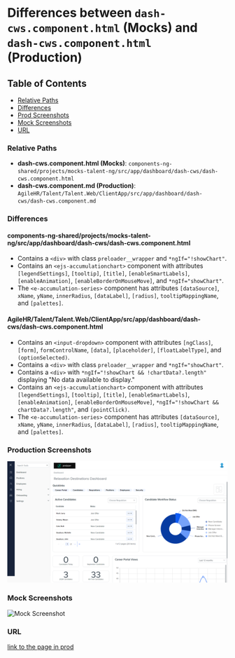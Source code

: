# Differences between `dash-cws.component.html` (Mocks) and `dash-cws.component.html` (Production)

## Table of Contents

-   [Relative Paths](#relative-paths)
-   [Differences](#differences)
-   [Prod Screenshots](#prod-screenshots)
-   [Mock Screenshots](#mock-screenshots)
-   [URL](#url)

### Relative Paths

-   **dash-cws.component.html (Mocks)**: `components-ng-shared/projects/mocks-talent-ng/src/app/dashboard/dash-cws/dash-cws.component.html`
-   **dash-cws.component.md (Production)**: `AgileHR/Talent/Talent.Web/ClientApp/src/app/dashboard/dash-cws/dash-cws.component.md`

### Differences

#### components-ng-shared/projects/mocks-talent-ng/src/app/dashboard/dash-cws/dash-cws.component.html

-   Contains a `<div>` with class `preloader__wrapper` and `*ngIf="!showChart"`.
-   Contains an `<ejs-accumulationchart>` component with attributes `[legendSettings]`, `[tooltip]`, `[title]`, `[enableSmartLabels]`, `[enableAnimation]`, `[enableBorderOnMouseMove]`, and `*ngIf="showChart"`.
-   The `<e-accumulation-series>` component has attributes `[dataSource]`, `xName`, `yName`, `innerRadius`, `[dataLabel]`, `[radius]`, `tooltipMappingName`, and `[palettes]`.

#### AgileHR/Talent/Talent.Web/ClientApp/src/app/dashboard/dash-cws/dash-cws.component.html

-   Contains an `<input-dropdown>` component with attributes `[ngClass]`, `[form]`, `formControlName`, `[data]`, `[placeholder]`, `[floatLabelType]`, and `(optionSelected)`.
-   Contains a `<div>` with class `preloader__wrapper` and `*ngIf="showChart"`.
-   Contains a `<div>` with `*ngIf="!showChart && !chartData?.length"` displaying "No data available to display."
-   Contains an `<ejs-accumulationchart>` component with attributes `[legendSettings]`, `[tooltip]`, `[title]`, `[enableSmartLabels]`, `[enableAnimation]`, `[enableBorderOnMouseMove]`, `*ngIf="!showChart && chartData?.length"`, and `(pointClick)`.
-   The `<e-accumulation-series>` component has attributes `[dataSource]`, `xName`, `yName`, `innerRadius`, `[dataLabel]`, `[radius]`, `tooltipMappingName`, and `[palettes]`.

### Production Screenshots

![Prod Screenshot](/assets/img/dash-ac-prod.png)

### Mock Screenshots

![Mock Screenshot](/assets/img/dash-ac.mock.png)

### URL

[link to the page in prod](https://piedpiper.agilehr.net)
